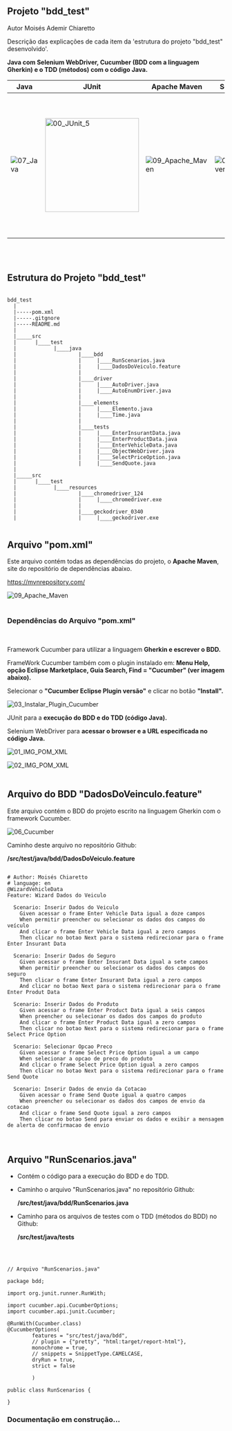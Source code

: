 ## Projeto "bdd_test"

Autor Moisés Ademir Chiaretto
  
Descrição das explicações de cada item da 'estrutura do projeto "bdd_test" desenvolvido'.
  
**Java com Selenium WebDriver, Cucumber (BDD com a linguagem Gherkin) e o TDD (métodos) com o código Java.**
<br>

|Java		|JUnit	|Apache Maven	|Selenium WebDriver	|Cucumber	|IDE Eclipse	|
|---------------|-------|---------------|-----------------------|---------------|---------------|
| ![07_Java](https://github.com/moiseschiaretto/JavaWeb/assets/84775466/cc07e458-d90e-4fd4-ba5b-cc1d281f39ad) | <img width="217" alt="00_JUnit_5" src="https://github.com/moiseschiaretto/JavaWeb/assets/84775466/355bcdd9-3cea-4333-9296-a18c57081401"> | ![09_Apache_Maven](https://github.com/moiseschiaretto/JavaWeb/assets/84775466/a302dfe3-f02c-4a80-94b6-d7d6ac0c922f) | ![08_Selenium_Webdriver](https://github.com/moiseschiaretto/JavaWeb/assets/84775466/564c3477-32ce-4481-b81d-482fd6596abf) | <img width="198" alt="Cucumber" src="https://github.com/moiseschiaretto/JavaWeb/assets/84775466/9a0ee34c-f35d-44c7-b8da-b6f038fdc65d">| <img width="329" alt="00_Logo_IDE_Eclipse" src="https://github.com/moiseschiaretto/JavaWeb/assets/84775466/8acd8574-c949-41e4-85ac-deb6730b516d"> |

<br>
<br>
 

## Estrutura do Projeto "bdd_test"


```

bdd_test
  |
  |-----pom.xml
  |-----.gitgnore
  |-----README.md
  |
  |_____src
  |      |____test
  |            |____java
  |                    |____bdd
  |                    |     |____RunScenarios.java
  |                    |     |____DadosDoVeiculo.feature
  |                    |
  |                    |____driver
  |                    |     |____AutoDriver.java
  |                    |     |____AutoEnumDriver.java
  |                    |
  |                    |____elements
  |                    |     |____Elemento.java
  |                    |     |____Time.java
  |                    |
  |                    |____tests
  |                    |     |____EnterInsurantData.java
  |                    |     |____EnterProductData.java
  |                    |     |____EnterVehicleData.java
  |                    |     |____ObjectWebDriver.java
  |                    |     |____SelectPriceOption.java
  |                    |     |____SendQuote.java
  |
  |_____src
  |      |____test
  |            |____resources
  |                    |____chromedriver_124
  |                    |     |____chromedriver.exe
  |                    |        
  |                    |____geckodriver_0340
  |                    |     |____geckodriver.exe


```

## Arquivo "pom.xml"

Este arquivo contém todas as dependências do projeto, o **Apache Maven**, site do repositório de dependências abaixo.

https://mvnrepository.com/
<br>

![09_Apache_Maven](https://github.com/moiseschiaretto/JavaWeb/assets/84775466/a89cac1e-cf2b-460a-a388-57a2b748a992)
<br>
<br>


### Dependências do Arquivo "pom.xml"
<br>

Framework Cucumber para utilizar a linguagem **Gherkin e escrever o BDD.**

FrameWork Cucumber também com o plugin instalado em: **Menu Help, opção Eclipse Marketplace, Guia Search, Find = "Cucumber" (ver imagem abaixo).**
     
Selecionar o **"Cucumber Eclipse Plugin versão"** e clicar no botão **"Install".**

     
![03_Instalar_Plugin_Cucumber](https://github.com/moiseschiaretto/JavaWeb/assets/84775466/afb2be50-e135-4dc3-93e0-780167dfd69f)

 
JUnit para a **execução do BDD e do TDD (código Java).**
 
Selenium WebDriver para **acessar o browser e a URL especificada no código Java.**


![01_IMG_POM_XML](https://github.com/moiseschiaretto/JavaWeb/assets/84775466/6b49dcee-9e84-4c4d-b486-7d5b53fb138e)


![02_IMG_POM_XML](https://github.com/moiseschiaretto/JavaWeb/assets/84775466/49cb27e0-b3f6-43ee-a02a-213816aa306b)
<br>
<br>


## Arquivo do BDD "DadosDoVeinculo.feature"

Este arquivo contém o BDD do projeto escrito na linguagem Gherkin com o framework Cucumber.

![06_Cucumber](https://github.com/moiseschiaretto/JavaWeb/assets/84775466/7f6c2e79-4edc-4e9b-9aed-d604b8b94265)


Caminho deste arquivo no repositório Github:
<br>

**/src/test/java/bdd/DadosDoVeiculo.feature**


```

# Author: Moisés Chiaretto
# language: en
@WizardVehicleData
Feature: Wizard Dados do Veiculo

  Scenario: Inserir Dados do Veiculo
    Given acessar o frame Enter Vehicle Data igual a doze campos
    When permitir preencher ou selecionar os dados dos campos do veículo
    And clicar o frame Enter Vehicle Data igual a zero campos
    Then clicar no botao Next para o sistema redirecionar para o frame Enter Insurant Data

  Scenario: Inserir Dados do Seguro
    Given acessar o frame Enter Insurant Data igual a sete campos
    When permitir preencher ou selecionar os dados dos campos do seguro
    Then clicar o frame Enter Insurant Data igual a zero campos
    And clicar no botao Next para o sistema redirecionar para o frame Enter Produt Data

  Scenario: Inserir Dados do Produto
    Given acessar o frame Enter Product Data igual a seis campos
    When preencher ou selecionar os dados dos campos do produto
    And clicar o frame Enter Product Data igual a zero campos
    Then clicar no botao Next para o sistema redirecionar para o frame Select Price Option

  Scenario: Selecionar Opcao Preco
    Given acessar o frame Select Price Option igual a um campo
    When selecionar a opcao de preco do produto
    And clicar o frame Select Price Option igual a zero campos
    Then clicar no botao Next para o sistema redirecionar para o frame Send Quote

  Scenario: Inserir Dados de envio da Cotacao
    Given acessar o frame Send Quote igual a quatro campos
    When preencher ou selecionar os dados dos campos de envio da cotacao
    And clicar o frame Send Quote igual a zero campos
    Then clicar no botao Send para enviar os dados e exibir a mensagem de alerta de confirmacao de envio

```
<br>


## Arquivo "RunScenarios.java"

- Contém o código para a execução do BDD e do TDD.

- Caminho o arquivo "RunScenarios.java" no repositório Github:

	**/src/test/java/bdd/RunScenarios.java**

- Caminho para os arquivos de testes com o TDD (métodos do BDD) no Github:

	**/src/test/java/tests**
<br>


```

// Arquivo "RunScenarios.java"

package bdd;

import org.junit.runner.RunWith;

import cucumber.api.CucumberOptions;
import cucumber.api.junit.Cucumber;

@RunWith(Cucumber.class)
@CucumberOptions(
		features = "src/test/java/bdd",
		// plugin = {"pretty", "html:target/report-html"},
		monochrome = true,
		// snippets = SnippetType.CAMELCASE,
		dryRun = true,
		strict = false
		
		)

public class RunScenarios {

}

```


### Documentação em construção...
